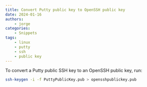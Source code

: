 ```yaml
---
title: Convert Putty public key to OpenSSH public key
date: 2024-01-16
authors:
    - jorge
categories:
    - Snippets
tags:
    - linux
    - putty
    - ssh
    - public key
---
```


To convert a Putty public SSH key to an OpenSSH public key, run:

```bash
ssh-keygen -i -f PuttyPublicKey.pub > opensshpublickey.pub
```
